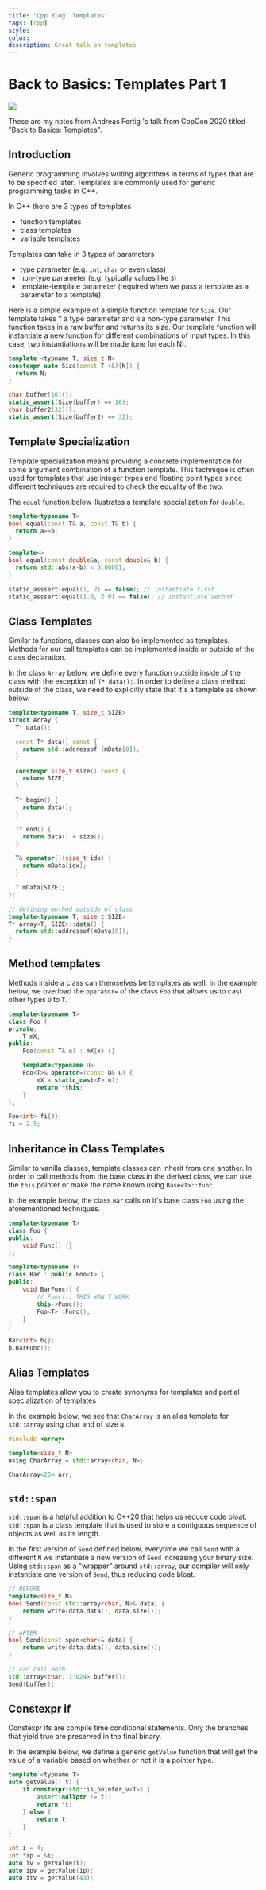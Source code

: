 ```yaml
---
title: "Cpp Blog: Templates"
tags: [cpp]
style:
color:
description: Great talk on templates
---
```


# Back to Basics: Templates Part 1

[![](http://img.youtube.com/vi/VNJ4wiuxJM4/0.jpg)](http://www.youtube.com/watch?v=VNJ4wiuxJM4 "")

These are my notes from Andreas Fertig 's talk from CppCon 2020 titled "Back to Basics: Templates".


## Introduction
Generic programming involves writing algorithms in terms of types that are to be specified later. Templates are commonly used for generic programming tasks in C++.

In C++ there are 3 types of templates
- function templates
- class templates
- variable templates

Templates can take in 3 types of parameters
- type parameter (e.g. `int`, `char` or even class)
- non-type parameter (e.g. typically values like `3`)
- template-template parameter (required when we pass a template as a parameter to a template)


Here is a simple example of a simple function template for `Size`. Our template takes `T` a type parameter and `N` a non-type parameter. This function takes in a raw buffer and returns its size. Our template function will instantiate a new function for different combinations of input types. In this case, two instantiations will be made (one for each N).
```cpp
template <typname T, size_t N>
constexpr auto Size(const T (&)[N]) {
  return N;
}

char buffer[16]{};
static_assert(Size(buffer) == 16);
char buffer2[32]{};
static_assert(Size(buffer2) == 32);
```

## Template Specialization
Template specialization means providing a concrete implementation for some argument combination of a function template. This technique is often used for templates that use integer types and floating point types since different techniques are required to check the equality of the two.

The `equal` function below illustrates a template specialization for `double`.
```cpp
template<typename T>
bool equal(const T& a, const T& b) {
  return a==b;
}

template<>
bool equal(const double&a, const double& b) {
  return std::abs(a-b) < 0.00001;
}

static_asssert(equal(1, 2) == false); // instantiate first
static_asssert(equal(1.0, 2.0) == false); // instantiate second
```

## Class Templates
Similar to functions, classes can also be implemented as templates. Methods for our call templates can be implemented inside or outside of the class declaration.


In the class `Array` below, we define every function outside inside of the class with the exception of `T* data();`. In order to define a class method outside of the class, we need to explicitly state that it's a template as shown below.
```cpp
template<typename T, size_t SIZE>
struct Array {
  T* data();

  const T* data() const {
    return std::addressof (mData[0]);
  }

  constexpr size_t size() const {
    return SIZE;
  }

  T* begin() {
    return data();
  }

  T* end() {
    return data() + size();
  }

  T& operator[](size_t idx) {
    return mData[idx];
  }

  T mData[SIZE];
};

// defining method outside of class
template<typename T, size_t SIZE>
T* array<T, SIZE>::data() {
  return std::addressof(mData[0]);
}
```

## Method templates
Methods inside a class can themselves be templates as well. In the example below, we overload the `operator=` of the class `Foo` that allows us to cast other types `U` to `T`.
```cpp
template<typename T>
class Foo {
private:
    T mX;
public:
    Foo(const T& x) : mX{x} {}

    template<typename U>
    Foo<T>& operator=(const U& u) {
        mX = static_cast<T>(u);
        return *this;
    }
};

Foo<int> fi{3};
fi = 2.5;
```

## Inheritance in Class Templates
Similar to vanilla classes, template classes can inherit from one another. In order to call methods from the base class in the derived class, we can use the `this` pointer or make the name known using `Base<T>::func`.

In the example below, the class `Bar` calls on it's base class `Foo` using the aforementioned techniques.
```cpp
template<typename T>
class Foo {
public:
    void Func() {}
};

template<typename T>
class Bar : public Foo<T> {
public:
    void BarFunc() {
        // Func(); THIS WON'T WORK
        this->Func();
        Foo<T>::Func();
    }
}

Bar<int> b{};
b.BarFunc();
```

## Alias Templates
Alias templates allow you to create synonyms for templates and partial specialization of templates

In the example below, we see that `CharArray` is an alias template for `std::array` using char and of size `N`.
```cpp
#include <array>

template<size_t N>
using CharArray = std::array<char, N>;

CharArray<25> arr;
```

## `std::span`
`std::span` is a helpful addition to C++20 that helps us reduce code bloat. `std::span` is a class template that is used to store a contiguous sequence of objects as well as its length.


In the first version of `Send` defined below, everytime we call `Send` with a different `N` we instantiate a new version of `Send` increasing your binary size. Using `std::span` as a "wrapper" around `std::array`, our compiler will only instantiate one version of `Send`, thus reducing code bloat.

```cpp
// BEFORE
template<size_t N>
bool Send(const std::array<char, N>& data) {
    return write(data.data(), data.size());
}

// AFTER
bool Send(const span<char>& data) {
    return write(data.data(), data.size());
}

// can call both
std::array<char, 1'024> buffer();
Send(buffer);
```

## Constexpr if
Constexpr ifs are compile time conditional statements. Only the branches that yield true are preserved in the final binary.

In the example below, we define a generic `getValue` function that will get the value of a variable based on whether or not it is a pointer type.
```cpp
template <typname T>
auto getValue(T t) {
    if constexpr(std::is_pointer_v<T>) {
        assert(nullptr != t);
        return *t;
    } else {
        return t;
    }
}

int i = 4;
int *ip = &i;
auto iv = getValue(i);
auto ipv = getValue(ip);
auto itv = getValue(43);
```


